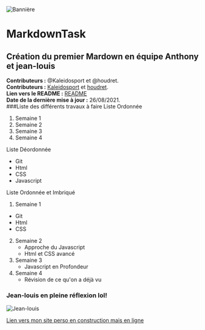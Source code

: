 
![Bannière](https://p2.piqsels.com/preview/1012/605/105/welcome-to-our-home-welcome-tablet-an-array-of.jpg)
# MarkdownTask
## Création du premier Mardown en équipe Anthony et jean-louis
**Contributeurs :** @Kaleidosport et @houdret.  
**Contributeurs :** [Kaleidosport](https://github.com/Kaleidosport) et [houdret](https://github.com/houdret).  
**Lien vers le README :** [README](https://github.com/Kaleidosport/MarkdownTask/blob/e189ec470199113d74d13861ea4ed8c34be30bd4/markdown.md)  
**Date de la dernière mise à jour :** 26/08/2021.  
###Liste des différents travaux à faire
Liste Ordonnée

1. Semaine 1  
2. Semaine 2  
3. Semaine 3   
4. Semaine 4 

Liste Déordonnée

* Git  
* Html  
* CSS  
* Javascript  

Liste Ordonnée et Imbriqué

1. Semaine 1   
  * Git  
  * Html  
  * CSS  
 2. Semaine 2  
    * Approche du Javascript  
    * Html et CSS avancé  
 3. Semaine 3  
    *  Javascript en Profondeur  
 4. Semaine 4  
    * Révision de ce qu'on a déjà vu    

### Jean-louis en pleine réflexion lol!
![Jean-louis](https://www.gif-maniac.com/gifs/50/49773.gif)

<p><a href="https://github.com/houdret/SENEGAL.git" title="Monn site perso en construction">Lien vers mon site perso en construction mais en ligne</a></p>
